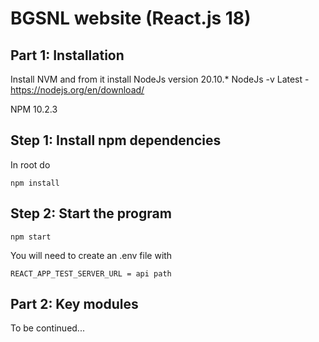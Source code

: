BGSNL website (React.js 18)
==============================

Part 1: Installation
-------------

Install NVM and from it install NodeJs version 20.10.*
NodeJs -v Latest - https://nodejs.org/en/download/

NPM 10.2.3

Step 1: Install npm dependencies
---------------------------------

In root do 

```cli
npm install
```

Step 2: Start the program
---------------------------------

```cli
npm start
```

You will need to create an .env file with

```cli
REACT_APP_TEST_SERVER_URL = api path
```

Part 2: Key modules
-------------

To be continued...